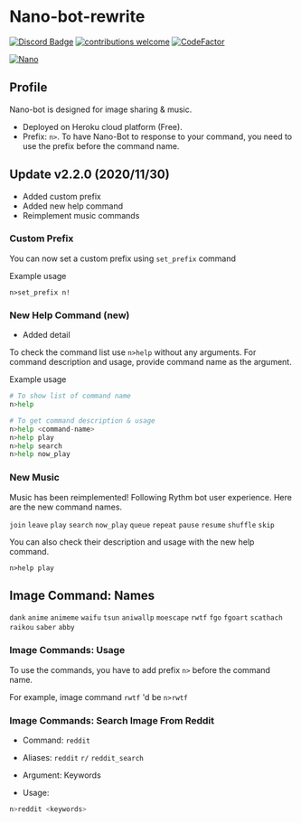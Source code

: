 # Nano-bot-rewrite
[![Discord Badge](https://discordapp.com/api/guilds/458296099049046018/embed.png)](https://discord.gg/Y8sB4ay)
[![contributions welcome](https://img.shields.io/badge/contributions-welcome-brightgreen.svg?style=flat)](https://github.com/madeyoga/Nano-Bot/issues)
[![CodeFactor](https://www.codefactor.io/repository/github/madeyoga/nano-bot/badge)](https://www.codefactor.io/repository/github/madeyoga/nano-bot)

<a href="https://top.gg/bot/458298539517411328">
    <img src="https://top.gg/api/widget/458298539517411328.svg" alt="Nano" />
</a>

## Profile
Nano-bot is designed for image sharing & music.
- Deployed on Heroku cloud platform (Free).
- Prefix: `n>`. To have Nano-Bot to response to your command, you need to use the prefix before the command name.

## Update v2.2.0 (2020/11/30)
- Added custom prefix
- Added new help command
- Reimplement music commands

### Custom Prefix
You can now set a custom prefix using `set_prefix` command

Example usage
```
n>set_prefix n!
```

### New Help Command (new)
- Added detail

To check the command list use `n>help` without any arguments. For command description and usage, provide command name as the argument.

Example usage
```python
# To show list of command name
n>help

# To get command description & usage
n>help <command-name>
n>help play
n>help search
n>help now_play
```

### New Music
Music has been reimplemented! Following Rythm bot user experience. Here are the new command names. 

`join` `leave` `play` `search` `now_play` `queue` `repeat` `pause` `resume` `shuffle` `skip`

You can also check their description and usage with the new help command. 
```
n>help play
```

## Image Command: Names
`dank` `anime` `animeme` `waifu` `tsun` `aniwallp` `moescape` `rwtf` `fgo` `fgoart` `scathach` `raikou` `saber` `abby` 

### Image Commands: Usage
To use the commands, you have to add prefix `n>` before the command name. 

For example, image command `rwtf` 'd be `n>rwtf`

### Image Commands: Search Image From Reddit
- Command: `reddit`

- Aliases: `reddit` `r/` `reddit_search`

- Argument: Keywords

- Usage:
```bash
n>reddit <keywords>
```
